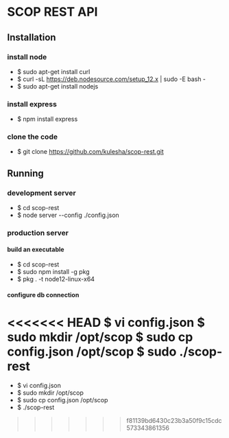 # SCOP REST API 

## Installation

### install node
- $ sudo apt-get install curl
- $ curl -sL https://deb.nodesource.com/setup_12.x | sudo -E bash -
- $ sudo apt-get install nodejs

### install express
- $ npm install express

### clone the code
- $ git clone https://github.com/kulesha/scop-rest.git


## Running
### development server
- $ cd scop-rest
- $ node server --config ./config.json

### production server
#### build an executable
- $ cd scop-rest
- $ sudo npm install -g pkg
- $ pkg . -t node12-linux-x64
#### configure db connection
<<<<<<< HEAD
$ vi config.json
$ sudo mkdir /opt/scop
$ sudo cp config.json /opt/scop
$ sudo ./scop-rest
=======
- $ vi config.json
- $ sudo mkdir /opt/scop
- $ sudo cp config.json /opt/scop
- $ ./scop-rest
>>>>>>> f81139bd6430c23b3a50f9c15cdc573343861356
